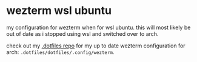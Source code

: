 # wezterm wsl ubuntu

my configuration for wezterm when for wsl ubuntu. this will most likely be out of date as i stopped using wsl and switched over to arch. 

check out my [.dotfiles repo](https://github.com/mrdandelion6/.dotfiles) for my up to date wezterm configuration for arch: `.dotfiles/dotfiles/.config/wezterm`.
